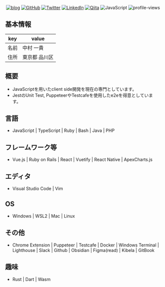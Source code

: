 <!-- <p align="center">
  <img align="center" src="https://github-readme-hellorusk.vercel.app/api?username=kajirikajiri&hide_title=true&show_icons=true&theme=tokyonight" >
</p> -->

<p align="center">
  <a href="https://kajirikajiri.netlify.app/"><img src="http://img.shields.io/badge/-MyBlog-217598?logo=WordPress&style=flat" alt="blog"></a>
  <a href="https://github.com/kajirikajiri"><img src="https://img.shields.io/github/followers/kajirikajiri.svg?label=GitHub&style=social" alt="GitHub"></a>
  <a href="https://twitter.com/kajirikajiri"><img src="https://img.shields.io/twitter/follow/kajirikajiri?label=Twitter&style=social" alt="Twitter"></a>
  <a href="https://www.linkedin.com/in/kajirikajiri"><img src="https://img.shields.io/badge/LinkedIn--_.svg?style=social&logo=linkedin" alt="LinkedIn"></a>
  <a href="https://qiita.com/kajirikajiri"> <img src="https://img.shields.io/badge/-Qiita-000000?logo=qiita&style=social" alt="Qiita"></a>
  <img src="http://img.shields.io/badge/-JavaScript-000000?logo=JavaScript&style=flat" alt="JavaScript">
  <img src="https://komarev.com/ghpvc/?username=kajirikajiri&color=brightgreen" alt="profile-views">
</p>

## 基本情報

|key|value|
|----|----|
|名前|中村 一貴|
|住所|東京都 品川区|

## 概要
- JavaScriptを用いたclient side開発を現在の専門としています。
- JestのUnit Test, PuppeteerやTestcafeを使用したe2eを得意としています。

## 言語
- JavaScript | TypeScript | Ruby | Bash | Java | PHP

## フレームワーク等
- Vue.js | Ruby on Rails | React | Vuetify | React Native | ApexCharts.js

## エディタ
- Visual Studio Code | Vim

## OS
- Windows | WSL2 | Mac | Linux

## その他
- Chrome Extension | Puppeteer | Testcafe | Docker | Windows Terminal | Lighthouse | Slack | Github | Obsidian | Figma(read) | Kibela | GitBook 

## 趣味
- Rust | Dart | Wasm
<!--  thanks  visit  -->

<!--------------------->
<!-- other my skills -->
<!--------------------->

<!-- <p align="center">
  <a href=""><img src="http://img.shields.io/badge/-JavaScript-000000?logo=JavaScript&style=flat" alt="JavaScript"></a>
  <a href=""><img src="http://img.shields.io/badge/-Vue.js-005A2B?logo=Vue.js&style=flat" alt="vue"></a>
  <a href=""><img src="http://img.shields.io/badge/-Vuetify-1867c0?logo=Vuetify&style=flat" alt="vuetify"></a>
  <a href=""><img src="http://img.shields.io/badge/-ruby-cc342d?logo=ruby&style=flat" alt="ruby"></a>
  <a href=""><img src="http://img.shields.io/badge/-Ruby_on_Rails-cc0000?logo=Ruby-on-Rails&style=flat" alt="ruby"></a>
</p>
<p align="center">
  <a href=""><img src="http://img.shields.io/badge/-Windows-0078d6?logo=Windows&style=flat" alt="windows"></a>
  <a href=""><img src="http://img.shields.io/badge/-WSL2-000000?logo=Linux&style=flat" alt="Linux"></a>
  <a href=""><img src="http://img.shields.io/badge/-MacOS-607078?logo=Apple&style=flat" alt="MacOs"></a>
</p>
<p align="center">
  <a href=""><img src="http://img.shields.io/badge/-Vim-019733?logo=vim&style=flat" alt="vim"></a>
  <a href=""><img src="http://img.shields.io/badge/-Visual_Studio_Code-007acc?logo=visual-studio-code&style=flat" alt="Visual Studio Code"></a>
</p> -->
